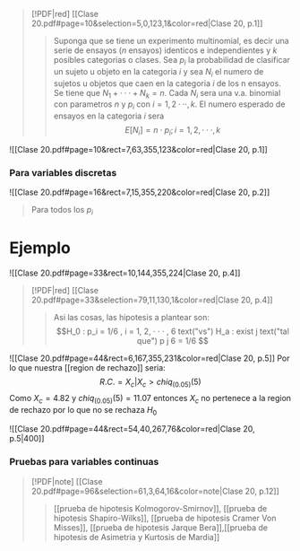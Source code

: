 > [!PDF|red] [[Clase 20.pdf#page=10&selection=5,0,123,1&color=red|Clase 20, p.1]]
> > Suponga que se tiene un experimento multinomial, es decir una serie de ensayos ($n$ ensayos) identicos e independientes y $k$ posibles categorias o clases. Sea $p_i$ la probabilidad de clasificar un sujeto u objeto en la categoria $i$ y sea $N_i$ el numero de sujetos u objetos que caen en la categoria $i$ de los n ensayos. Se tiene que $N_1 + · · · + N_k = n$. Cada $N_i$ sera una v.a. binomial con parametros $n$ y $p_i$ con $i = 1, 2 · · · , k$. El numero esperado de ensayos en la categoria $i$ sera $$E [N_i] = n \cdot p_i ; i = 1, 2, · · · , k$$ 
> 

![[Clase 20.pdf#page=10&rect=7,63,355,123&color=red|Clase 20, p.1]]

### Para variables discretas

![[Clase 20.pdf#page=16&rect=7,15,355,220&color=red|Clase 20, p.2]]

> Para todos los $p_i$ 

# Ejemplo 

![[Clase 20.pdf#page=33&rect=10,144,355,224|Clase 20, p.4]]

> [!PDF|red] [[Clase 20.pdf#page=33&selection=79,11,130,1&color=red|Clase 20, p.4]]
> > Asi las cosas, las hipotesis a plantear son: $$H_0 : p_i = 1/6 , i = 1, 2, · · · , 6 text("vs") H_a : exist j text("tal que") p j 6 = 1/6 $$

![[Clase 20.pdf#page=44&rect=6,167,355,231&color=red|Clase 20, p.5]]
Por lo que nuestra [[region de rechazo]] seria:
$$R.C. = {X_c | X_c > chiq_(0.05)(5)}$$
Como $X_c=4.82$ y $chiq_(0.05)(5)=11.07$ entonces $X_c$ no pertenece a la region de rechazo por lo que no se rechaza $H_0$

![[Clase 20.pdf#page=44&rect=54,40,267,76&color=red|Clase 20, p.5|400]]

### Pruebas para variables continuas
> [!PDF|note] [[Clase 20.pdf#page=96&selection=61,3,64,16&color=note|Clase 20, p.12]]
> > [[prueba de hipotesis Kolmogorov-Smirnov]], [[prueba de hipotesis  Shapiro-Wilks]], [[prueba de hipotesis Cramer Von Misses]], [[prueba de hipotesis Jarque Bera]],[[prueba de hipotesis de Asimetria y Kurtosis de Mardia]]

